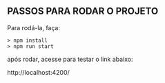 ## PASSOS PARA RODAR O PROJETO

Para rodá-la, faça:

```console
> npm install
> npm run start
```

após rodar, acesse para testar o link abaixo:

http://localhost:4200/
